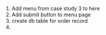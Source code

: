 1. Add menu from case study 3 to here
2. Add submit button to menu page
3. create db table for order record
4. 